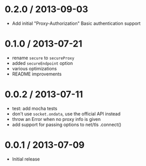 0.2.0 / 2013-09-03
==================

 - Add initial "Proxy-Authorization" Basic authentication support

0.1.0 / 2013-07-21
==================

 - rename `secure` to `secureProxy`
 - added `secureEndpoint` option
 - various optimizations
 - README improvements

0.0.2 / 2013-07-11
==================

 - test: add mocha tests
 - don't use `socket.ondata`, use the official API instead
 - throw an Error when no proxy info is given
 - add support for passing options to net/tls .connect()

0.0.1 / 2013-07-09
==================

 - Initial release
